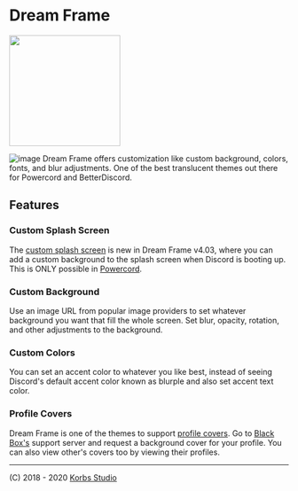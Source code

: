 # Dream Frame
<img src="https://i.imgur.com/g9Us8jt.png" data-canonical-src="https://i.imgur.com/g9Us8jt.png" width="200"/>

![image](https://i.imgur.com/1n7dR7t.jpg)
Dream Frame offers customization like custom background, colors, fonts, and blur adjustments. One of the best translucent themes out there for Powercord and BetterDiscord.

## Features
 ### Custom Splash Screen
 The [custom splash screen](https://cdn.discordapp.com/attachments/449175562573840386/724088850540003398/unknown.png) is new in Dream Frame v4.03, where you can add a custom background to the splash screen when Discord is booting up.
 This is ONLY possible in [Powercord](https://Powercord.dev).
 ### Custom Background
 Use an image URL from popular image providers to set whatever background you want that fill the whole screen. Set blur, opacity, rotation, and other adjustments to the background.
 ### Custom Colors
 You can set an accent color to whatever you like best, instead of seeing Discord's default accent color known as blurple and also set accent text color.
 ### Profile Covers
 Dream Frame is one of the themes to support [profile covers](https://github.com/Discord-Custom-Covers/usrbg). Go to [Black Box's](https://discord.gg/TeRQEPb) support server and request a background cover for your profile. You can also view other's covers too by viewing their profiles.

___
(C) 2018 - 2020 [Korbs Studio](https://KorbsStudio.com)
